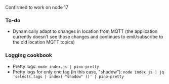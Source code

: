 Confirmed to work on node 17

### To-do
- Dynamically adapt to changes in location from MQTT (the application currently doesn't see those changes and continues to emit/subscribe to the old location MQTT topics)

### Logging cookbook
- Pretty logs: `node index.js | pino-pretty`
- Pretty logs for only one tag (in this case, "shadow"): `node index.js | jq 'select(.tags | index( "shadow" ))' | pino-pretty`

